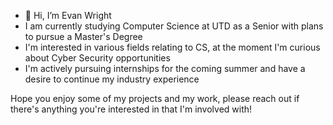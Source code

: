 - 👋 Hi, I’m Evan Wright
- I am currently studying Computer Science at UTD as a Senior with plans to pursue a Master's Degree
- I'm interested in various fields relating to CS, at the moment I'm curious about Cyber Security opportunities
- I'm actively pursuing internships for the coming summer and have a desire to continue my industry experience

Hope you enjoy some of my projects and my work, please reach out if there's anything you're interested in that I'm involved with!

<!---
emw8105/emw8105 is a ✨ special ✨ repository because its `README.md` (this file) appears on your GitHub profile.
You can click the Preview link to take a look at your changes.
--->
